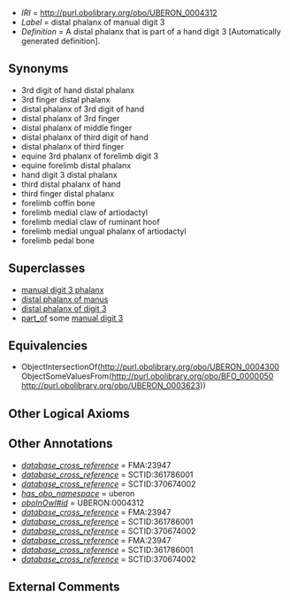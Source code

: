  * *IRI* = http://purl.obolibrary.org/obo/UBERON_0004312
 * *Label* = distal phalanx of manual digit 3
 * *Definition* = A distal phalanx that is part of a hand digit 3 [Automatically generated definition].

## Synonyms

 * 3rd digit of hand distal phalanx
 * 3rd finger distal phalanx
 * distal phalanx of 3rd digit of hand
 * distal phalanx of 3rd finger
 * distal phalanx of middle finger
 * distal phalanx of third digit of hand
 * distal phalanx of third finger
 * equine 3rd phalanx of forelimb digit 3
 * equine forelimb distal phalanx
 * hand digit 3 distal phalanx
 * third distal phalanx of hand
 * third finger distal phalanx
 * forelimb coffin bone
 * forelimb medial claw of artiodactyl
 * forelimb medial claw of ruminant hoof
 * forelimb medial ungual phalanx of artiodactyl
 * forelimb pedal bone

## Superclasses

 * [manual digit 3 phalanx](../../UBERON/37/UBERON_0003637.md)
 * [distal phalanx of manus](../../UBERON/65/UBERON_0003865.md)
 * [distal phalanx of digit 3](../../UBERON/85/UBERON_0014485.md)
 * [part_of](../../BFO/50/BFO_0000050.md) some [manual digit 3](../../UBERON/23/UBERON_0003623.md)

## Equivalencies

 * ObjectIntersectionOf(<http://purl.obolibrary.org/obo/UBERON_0004300> ObjectSomeValuesFrom(<http://purl.obolibrary.org/obo/BFO_0000050> <http://purl.obolibrary.org/obo/UBERON_0003623>))

## Other Logical Axioms


## Other Annotations

 * *[database_cross_reference](../../ef/oboInOwl#hasDbXref.md)* = FMA:23947
 * *[database_cross_reference](../../ef/oboInOwl#hasDbXref.md)* = SCTID:361786001
 * *[database_cross_reference](../../ef/oboInOwl#hasDbXref.md)* = SCTID:370674002
 * *[has_obo_namespace](../../ce/oboInOwl#hasOBONamespace.md)* = uberon
 * *[oboInOwl#id](../../id/oboInOwl#id.md)* = UBERON:0004312
 * *[database_cross_reference](../../ef/oboInOwl#hasDbXref.md)* = FMA:23947
 * *[database_cross_reference](../../ef/oboInOwl#hasDbXref.md)* = SCTID:361786001
 * *[database_cross_reference](../../ef/oboInOwl#hasDbXref.md)* = SCTID:370674002
 * *[database_cross_reference](../../ef/oboInOwl#hasDbXref.md)* = FMA:23947
 * *[database_cross_reference](../../ef/oboInOwl#hasDbXref.md)* = SCTID:361786001
 * *[database_cross_reference](../../ef/oboInOwl#hasDbXref.md)* = SCTID:370674002

## External Comments

